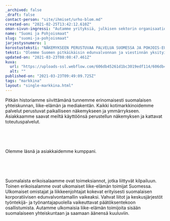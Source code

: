 ```yaml
---
_archived: false
_draft: false
contact-person: "site/ihmiset/urho-blom.md"
created-on: "2021-02-25T13:42:12.610Z"
oman-sivun-ingressi: "Autamme yrityksiä, julkisen sektorin organisaatioita ja yhdistyksiä menestymään Suomessa ja muualla Pohjois-Euroopassa. Eurofacts tarjoaa Suomessa kaikkia palveluitaan. Toimimme suoraan ja pitkäaikaisten kumppaneidemme kautta myös muissa Pohjois-Euroopan maissa."
name: "Suomi ja Pohjoismaat"
slug: "suomi-ja-pohjoismaat"
jarjestysnumero: 1
korostusteksti: "NÄKEMYKSEEN PERUSTUVAA PALVELUA SUOMESSA JA POHJOIS-EUROOPASSA"
teksti: "Olemme Suomen pitkäikäisin edunvalvonnan ja viestinnän yksityinen toimija. Verkostomme kautta hoidamme toimeksiantoja myös muihin Pohjois-Euroopan maihin liittyen. Kotimaisten asiakkaiden lisäksi autamme ulkomaisia yrityksiä."
updated-on: "2021-03-23T08:08:47.461Z"
kuva:
  url: "https://uploads-ssl.webflow.com/606db45261d1bc3019edf114/606db45261d1bc6abbedf11f_AdobeStock_254538708_Preview.jpeg"
  alt: ""
published-on: "2021-03-23T09:49:09.725Z"
tags: "markkina"
layout: "single-markkina.html"
---
```


Pitkän historiamme siivittämänä tunnemme erinomaisesti suomalaisen yhteiskunnan, liike-elämän ja mediakentän. Kaikki kotimarkkinoidemme palvelut perustuvat paikalliseen näkemykseen ja ymmärrykseen. Asiakkaamme saavat meiltä käyttöönsä perustellun näkemyksen ja kattavat toteutuspalvelut.

‍

‍

Olemme läsnä ja asiakkaidemme kumppani.

‍

‍

Suomalaista erikoisalaamme ovat toimeksiannot, jotka liittyvät kilpailuun. Toinen erikoisalamme ovat ulkomaiset liike-elämän toimijat Suomessa. Ulkomaiset omistajat ja liikkeenjohtajat kokevat erityisesti suomalaisen korporatiivisen edunvalvontamallin vaikeaksi. Vahvat liitot ja keskusjärjestöt työntekijä- ja työnantajapuolella vaikeuttavat päätöksentekoon osallistumista. Autamme ulkomaisia liike-elämän toimijoita sisään suomalaiseen yhteiskuntaan ja saamaan äänensä kuuluviin.

‍

